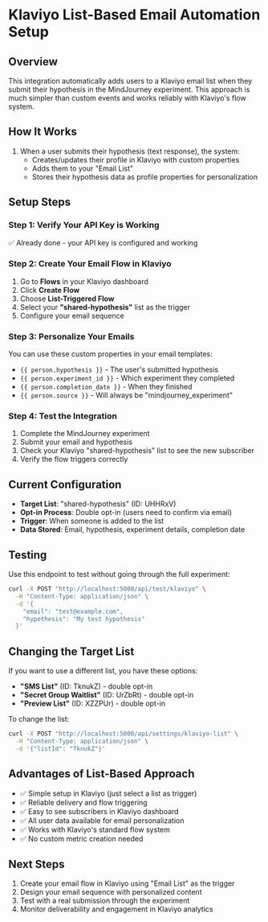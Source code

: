 # Klaviyo List-Based Email Automation Setup

## Overview
This integration automatically adds users to a Klaviyo email list when they submit their hypothesis in the MindJourney experiment. This approach is much simpler than custom events and works reliably with Klaviyo's flow system.

## How It Works
1. When a user submits their hypothesis (text response), the system:
   - Creates/updates their profile in Klaviyo with custom properties
   - Adds them to your "Email List" 
   - Stores their hypothesis data as profile properties for personalization

## Setup Steps

### Step 1: Verify Your API Key is Working
✅ Already done - your API key is configured and working

### Step 2: Create Your Email Flow in Klaviyo
1. Go to **Flows** in your Klaviyo dashboard
2. Click **Create Flow**
3. Choose **List-Triggered Flow**
4. Select your **"shared-hypothesis"** list as the trigger
5. Configure your email sequence

### Step 3: Personalize Your Emails
You can use these custom properties in your email templates:
- `{{ person.hypothesis }}` - The user's submitted hypothesis
- `{{ person.experiment_id }}` - Which experiment they completed  
- `{{ person.completion_date }}` - When they finished
- `{{ person.source }}` - Will always be "mindjourney_experiment"

### Step 4: Test the Integration
1. Complete the MindJourney experiment
2. Submit your email and hypothesis
3. Check your Klaviyo "shared-hypothesis" list to see the new subscriber
4. Verify the flow triggers correctly

## Current Configuration
- **Target List**: "shared-hypothesis" (ID: UHHRxV)
- **Opt-in Process**: Double opt-in (users need to confirm via email)
- **Trigger**: When someone is added to the list
- **Data Stored**: Email, hypothesis, experiment details, completion date

## Testing
Use this endpoint to test without going through the full experiment:
```bash
curl -X POST "http://localhost:5000/api/test/klaviyo" \
  -H "Content-Type: application/json" \
  -d '{
    "email": "test@example.com",
    "hypothesis": "My test hypothesis"
  }'
```

## Changing the Target List
If you want to use a different list, you have these options:
- **"SMS List"** (ID: TknukZ) - double opt-in
- **"Secret Group Waitlist"** (ID: UrZbRt) - double opt-in  
- **"Preview List"** (ID: XZZPUr) - double opt-in

To change the list:
```bash
curl -X POST "http://localhost:5000/api/settings/klaviyo-list" \
  -H "Content-Type: application/json" \
  -d '{"listId": "TknukZ"}'
```

## Advantages of List-Based Approach
- ✅ Simple setup in Klaviyo (just select a list as trigger)
- ✅ Reliable delivery and flow triggering
- ✅ Easy to see subscribers in Klaviyo dashboard
- ✅ All user data available for email personalization
- ✅ Works with Klaviyo's standard flow system
- ✅ No custom metric creation needed

## Next Steps
1. Create your email flow in Klaviyo using "Email List" as the trigger
2. Design your email sequence with personalized content
3. Test with a real submission through the experiment
4. Monitor deliverability and engagement in Klaviyo analytics